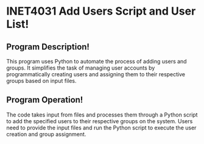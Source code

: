 # INET4031 Add Users Script and User List!

## Program Description!
This program uses Python to automate the process of adding users and groups. It simplifies the task of managing user accounts by programmatically creating users and assigning them to their respective groups based on input files.

## Program Operation!
The code takes input from files and processes them through a Python script to add the specified users to their respective groups on the system. Users need to provide the input files and run the Python script to execute the user creation and group assignment.

